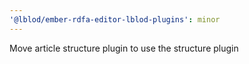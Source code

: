 ```yaml
---
'@lblod/ember-rdfa-editor-lblod-plugins': minor
---
```


Move article structure plugin to use the structure plugin
